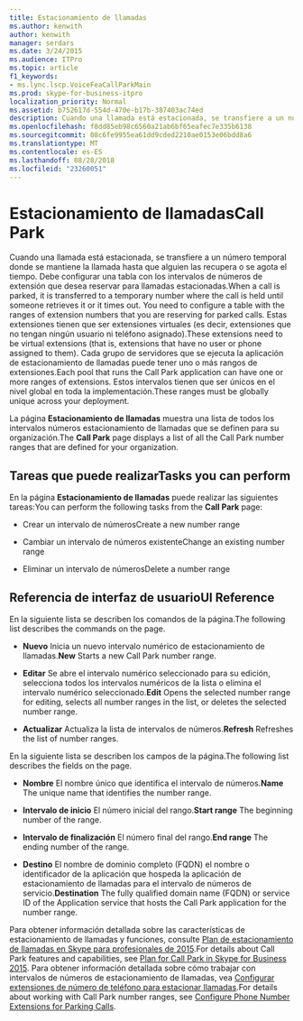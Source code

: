 ```yaml
---
title: Estacionamiento de llamadas
ms.author: kenwith
author: kenwith
manager: serdars
ms.date: 3/24/2015
ms.audience: ITPro
ms.topic: article
f1_keywords:
- ms.lync.lscp.VoiceFeaCallParkMain
ms.prod: skype-for-business-itpro
localization_priority: Normal
ms.assetid: b752617d-554d-470e-b17b-387403ac74ed
description: Cuando una llamada está estacionada, se transfiere a un número temporal donde se mantiene la llamada hasta que alguien las recupera o se agota el tiempo. Debe configurar una tabla con los intervalos de números de extensión que desea reservar para llamadas estacionadas. Estas extensiones tienen que ser extensiones virtuales (es decir, extensiones que no tengan ningún usuario ni teléfono asignado). Cada grupo de servidores que se ejecuta la aplicación de estacionamiento de llamadas puede tener uno o más rangos de extensiones. Estos intervalos tienen que ser únicos en el nivel global en toda la implementación.
ms.openlocfilehash: f8dd85eb98c6560a21ab6bf65eafec7e335b6138
ms.sourcegitcommit: 08c6fe9955ea61dd9cded2210ae0153e06bdd8a6
ms.translationtype: MT
ms.contentlocale: es-ES
ms.lasthandoff: 08/28/2018
ms.locfileid: "23260051"
---
```

# <a name="call-park"></a><span data-ttu-id="a5bd9-106">Estacionamiento de llamadas</span><span class="sxs-lookup"><span data-stu-id="a5bd9-106">Call Park</span></span>

<span data-ttu-id="a5bd9-107">Cuando una llamada está estacionada, se transfiere a un número temporal donde se mantiene la llamada hasta que alguien las recupera o se agota el tiempo. Debe configurar una tabla con los intervalos de números de extensión que desea reservar para llamadas estacionadas.</span><span class="sxs-lookup"><span data-stu-id="a5bd9-107">When a call is parked, it is transferred to a temporary number where the call is held until someone retrieves it or it times out. You need to configure a table with the ranges of extension numbers that you are reserving for parked calls.</span></span> <span data-ttu-id="a5bd9-108">Estas extensiones tienen que ser extensiones virtuales (es decir, extensiones que no tengan ningún usuario ni teléfono asignado).</span><span class="sxs-lookup"><span data-stu-id="a5bd9-108">These extensions need to be virtual extensions (that is, extensions that have no user or phone assigned to them).</span></span> <span data-ttu-id="a5bd9-109">Cada grupo de servidores que se ejecuta la aplicación de estacionamiento de llamadas puede tener uno o más rangos de extensiones.</span><span class="sxs-lookup"><span data-stu-id="a5bd9-109">Each pool that runs the Call Park application can have one or more ranges of extensions.</span></span> <span data-ttu-id="a5bd9-110">Estos intervalos tienen que ser únicos en el nivel global en toda la implementación.</span><span class="sxs-lookup"><span data-stu-id="a5bd9-110">These ranges must be globally unique across your deployment.</span></span>

<span data-ttu-id="a5bd9-111">La página **Estacionamiento de llamadas** muestra una lista de todos los intervalos números estacionamiento de llamadas que se definen para su organización.</span><span class="sxs-lookup"><span data-stu-id="a5bd9-111">The **Call Park** page displays a list of all the Call Park number ranges that are defined for your organization.</span></span>

## <a name="tasks-you-can-perform"></a><span data-ttu-id="a5bd9-112">Tareas que puede realizar</span><span class="sxs-lookup"><span data-stu-id="a5bd9-112">Tasks you can perform</span></span>

<span data-ttu-id="a5bd9-113">En la página **Estacionamiento de llamadas** puede realizar las siguientes tareas:</span><span class="sxs-lookup"><span data-stu-id="a5bd9-113">You can perform the following tasks from the **Call Park** page:</span></span>

- <span data-ttu-id="a5bd9-114">Crear un intervalo de números</span><span class="sxs-lookup"><span data-stu-id="a5bd9-114">Create a new number range</span></span>

- <span data-ttu-id="a5bd9-115">Cambiar un intervalo de números existente</span><span class="sxs-lookup"><span data-stu-id="a5bd9-115">Change an existing number range</span></span>

- <span data-ttu-id="a5bd9-116">Eliminar un intervalo de números</span><span class="sxs-lookup"><span data-stu-id="a5bd9-116">Delete a number range</span></span>

## <a name="ui-reference"></a><span data-ttu-id="a5bd9-117">Referencia de interfaz de usuario</span><span class="sxs-lookup"><span data-stu-id="a5bd9-117">UI Reference</span></span>

<span data-ttu-id="a5bd9-118">En la siguiente lista se describen los comandos de la página.</span><span class="sxs-lookup"><span data-stu-id="a5bd9-118">The following list describes the commands on the page.</span></span>

- <span data-ttu-id="a5bd9-119">**Nuevo** Inicia un nuevo intervalo numérico de estacionamiento de llamadas.</span><span class="sxs-lookup"><span data-stu-id="a5bd9-119">**New** Starts a new Call Park number range.</span></span>

- <span data-ttu-id="a5bd9-120">**Editar** Se abre el intervalo numérico seleccionado para su edición, selecciona todos los intervalos numéricos de la lista o elimina el intervalo numérico seleccionado.</span><span class="sxs-lookup"><span data-stu-id="a5bd9-120">**Edit** Opens the selected number range for editing, selects all number ranges in the list, or deletes the selected number range.</span></span>

- <span data-ttu-id="a5bd9-121">**Actualizar** Actualiza la lista de intervalos de números.</span><span class="sxs-lookup"><span data-stu-id="a5bd9-121">**Refresh** Refreshes the list of number ranges.</span></span>

<span data-ttu-id="a5bd9-122">En la siguiente lista se describen los campos de la página.</span><span class="sxs-lookup"><span data-stu-id="a5bd9-122">The following list describes the fields on the page.</span></span>

- <span data-ttu-id="a5bd9-123">**Nombre** El nombre único que identifica el intervalo de números.</span><span class="sxs-lookup"><span data-stu-id="a5bd9-123">**Name** The unique name that identifies the number range.</span></span>

- <span data-ttu-id="a5bd9-124">**Intervalo de inicio** El número inicial del rango.</span><span class="sxs-lookup"><span data-stu-id="a5bd9-124">**Start range** The beginning number of the range.</span></span>

- <span data-ttu-id="a5bd9-125">**Intervalo de finalización** El número final del rango.</span><span class="sxs-lookup"><span data-stu-id="a5bd9-125">**End range** The ending number of the range.</span></span>

- <span data-ttu-id="a5bd9-126">**Destino** El nombre de dominio completo (FQDN) el nombre o identificador de la aplicación que hospeda la aplicación de estacionamiento de llamadas para el intervalo de números de servicio.</span><span class="sxs-lookup"><span data-stu-id="a5bd9-126">**Destination** The fully qualified domain name (FQDN) or service ID of the Application service that hosts the Call Park application for the number range.</span></span>

<span data-ttu-id="a5bd9-127">Para obtener información detallada sobre las características de estacionamiento de llamadas y funciones, consulte [Plan de estacionamiento de llamadas en Skype para profesionales de 2015](../../plan-your-deployment/enterprise-voice-solution/call-park.md).</span><span class="sxs-lookup"><span data-stu-id="a5bd9-127">For details about Call Park features and capabilities, see [Plan for Call Park in Skype for Business 2015](../../plan-your-deployment/enterprise-voice-solution/call-park.md).</span></span> <span data-ttu-id="a5bd9-128">Para obtener información detallada sobre cómo trabajar con intervalos de números de estacionamiento de llamadas, vea [Configurar extensiones de número de teléfono para estacionar llamadas](https://technet.microsoft.com/library/fbf97624-9587-42a6-b276-1b69c574a74d.aspx).</span><span class="sxs-lookup"><span data-stu-id="a5bd9-128">For details about working with Call Park number ranges, see [Configure Phone Number Extensions for Parking Calls](https://technet.microsoft.com/library/fbf97624-9587-42a6-b276-1b69c574a74d.aspx).</span></span>


